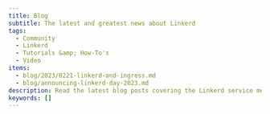 ```yaml
---
title: Blog
subtitle: The latest and greatest news about Linkerd
tags:
  - Community
  - Linkerd
  - Tutorials &amp; How-To's
  - Video
items:
  - blog/2023/0221-linkerd-and-ingress.md
  - blog/announcing-linkerd-day-2023.md
description: Read the latest blog posts covering the Linkerd service mesh, from technical tutorials to announcements to what’s next on the roadmap.
keywords: []
---
```

